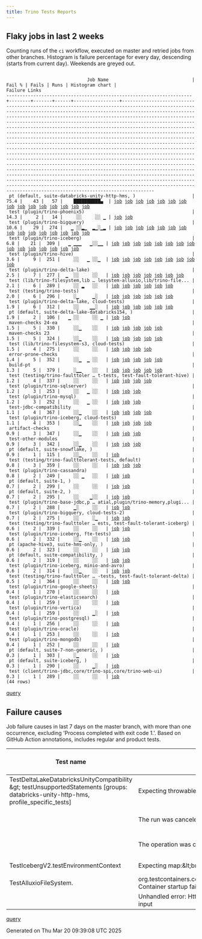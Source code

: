 ```yaml
---
title: Trino Tests Reports
---
```


## Flaky jobs in last 2 weeks

Counting runs of the `ci` workflow, executed on master and retried jobs from other branches.
Histogram is failure percentage for every day, descending (starts from current day).
Weekends are greyed out.
<pre><code>
                              Job Name                               | Fail % | Fails | Runs | Histogram chart |                                                                                                                                                                                                                                                                                                                                                                                                                                                                                                                                                                                                                  Failure Links                                                                                                                                                                                                                                                                                                                                                                                                                                                                                                                                                                                                                   
---------------------------------------------------------------------+--------+-------+------+-----------------+--------------------------------------------------------------------------------------------------------------------------------------------------------------------------------------------------------------------------------------------------------------------------------------------------------------------------------------------------------------------------------------------------------------------------------------------------------------------------------------------------------------------------------------------------------------------------------------------------------------------------------------------------------------------------------------------------------------------------------------------------------------------------------------------------------------------------------------------------------------------------------------------------------------------------------------------------------------------------------------------------------------------------------------------------------------------------------------------------------------------------------------------------------------------------------------------------------------------------------------------------
 pt (default, suite-databricks-unity-http-hms, )                     |   75.4 |    43 |   57 |    ██████████▄  | <a href="https://github.com/trinodb/trino/actions/runs/13890329959/job/38861434884">job</a> <a href="https://github.com/trinodb/trino/actions/runs/13891979097/job/38865711678">job</a> <a href="https://github.com/trinodb/trino/actions/runs/13877807378/job/38832462557">job</a> <a href="https://github.com/trinodb/trino/actions/runs/13888115912/job/38855723878">job</a> <a href="https://github.com/trinodb/trino/actions/runs/13888117462/job/38855749639">job</a> <a href="https://github.com/trinodb/trino/actions/runs/13888127054/job/38855779203">job</a> <a href="https://github.com/trinodb/trino/actions/runs/13867527713/job/38809744676">job</a> <a href="https://github.com/trinodb/trino/actions/runs/13846971135/job/38747636753">job</a> <a href="https://github.com/trinodb/trino/actions/runs/13848330583/job/38751351118">job</a> <a href="https://github.com/trinodb/trino/actions/runs/13848487149/job/38751736793">job</a> <a href="https://github.com/trinodb/trino/actions/runs/13848487149/job/38752805456">job</a> <a href="https://github.com/trinodb/trino/actions/runs/13849197722/job/38753698374">job</a> <a href="https://github.com/trinodb/trino/actions/runs/13833848216/job/38704633404">job</a> <a href="https://github.com/trinodb/trino/actions/runs/13834053599/job/38705363412">job</a> <a href="https://github.com/trinodb/trino/actions/runs/13844275553/job/38739477209">job</a>  
 test (plugin/trino-phoenix5)                                        |   14.3 |     2 |   14 |     ░░     ░░ ▁ | <a href="https://github.com/trinodb/trino/actions/runs/13697795229/job/38304174368">job</a> <a href="https://github.com/trinodb/trino/actions/runs/13697795229/job/38304174368">job</a>                                                                                                                                                                                                                                                                                                                                                                                                                                                                                                                                                                                                                                                                                                                                                                                                                                                                                                                                                                                                                                                                                  
 test (plugin/trino-bigquery)                                        |   10.6 |    29 |  274 |   ▁ ░░▂▁  ▂▁░▁▂ | <a href="https://github.com/trinodb/trino/actions/runs/13952073426/job/39054031768">job</a> <a href="https://github.com/trinodb/trino/actions/runs/13912856370/job/38930505760">job</a> <a href="https://github.com/trinodb/trino/actions/runs/13912856370/job/38930505760">job</a> <a href="https://github.com/trinodb/trino/actions/runs/13931146864/job/38988402691">job</a> <a href="https://github.com/trinodb/trino/actions/runs/13931146864/job/38988402691">job</a> <a href="https://github.com/trinodb/trino/actions/runs/13848330583/job/38751089144">job</a> <a href="https://github.com/trinodb/trino/actions/runs/13849228707/job/38753550815">job</a> <a href="https://github.com/trinodb/trino/actions/runs/13853951626/job/38766585703">job</a> <a href="https://github.com/trinodb/trino/actions/runs/13855379126/job/38771041031">job</a> <a href="https://github.com/trinodb/trino/actions/runs/13856061822/job/38773084173">job</a> <a href="https://github.com/trinodb/trino/actions/runs/13833848216/job/38704177359">job</a> <a href="https://github.com/trinodb/trino/actions/runs/13844275553/job/38739041916">job</a> <a href="https://github.com/trinodb/trino/actions/runs/13805765799/job/38616202840">job</a> <a href="https://github.com/trinodb/trino/actions/runs/13791722169/job/38573172675">job</a> <a href="https://github.com/trinodb/trino/actions/runs/13762108127/job/38480419419">job</a>  
 test (plugin/trino-iceberg)                                         |    6.8 |    21 |  309 |   ▁ ▁▁▁   ▁░░▁▁ | <a href="https://github.com/trinodb/trino/actions/runs/13917275956/job/38942557460">job</a> <a href="https://github.com/trinodb/trino/actions/runs/13934911302/job/39000657678">job</a> <a href="https://github.com/trinodb/trino/actions/runs/13888127054/job/38855619674">job</a> <a href="https://github.com/trinodb/trino/actions/runs/13877807378/job/38832303787">job</a> <a href="https://github.com/trinodb/trino/actions/runs/13847019619/job/38747505842">job</a> <a href="https://github.com/trinodb/trino/actions/runs/13847028172/job/38747522209">job</a> <a href="https://github.com/trinodb/trino/actions/runs/13856825394/job/38775480165">job</a> <a href="https://github.com/trinodb/trino/actions/runs/13856825394/job/38775480165">job</a> <a href="https://github.com/trinodb/trino/actions/runs/13857855526/job/38778744308">job</a> <a href="https://github.com/trinodb/trino/actions/runs/13808367065/job/38624082292">job</a> <a href="https://github.com/trinodb/trino/actions/runs/13773634677/job/38517884219">job</a> <a href="https://github.com/trinodb/trino/actions/runs/13773634677/job/38517884219">job</a> <a href="https://github.com/trinodb/trino/actions/runs/13710867152/job/38347001960">job</a> <a href="https://github.com/trinodb/trino/actions/runs/13710981132/job/38347328122">job</a> <a href="https://github.com/trinodb/trino/actions/runs/13710981132/job/38347328122">job</a>  
 test (plugin/trino-hive)                                            |    3.6 |     9 |  251 |     ░░   ▁ ░░▁  | <a href="https://github.com/trinodb/trino/actions/runs/13957141057/job/39070974505">job</a> <a href="https://github.com/trinodb/trino/actions/runs/13824144859/job/38675929752">job</a> <a href="https://github.com/trinodb/trino/actions/runs/13779868944/job/38536094728">job</a> <a href="https://github.com/trinodb/trino/actions/runs/13779868944/job/38536094728">job</a> <a href="https://github.com/trinodb/trino/actions/runs/13796579530/job/38589634917">job</a> <a href="https://github.com/trinodb/trino/actions/runs/13796579530/job/38589634917">job</a> <a href="https://github.com/trinodb/trino/actions/runs/13712318677/job/38351053905">job</a> <a href="https://github.com/trinodb/trino/actions/runs/13712318677/job/38351053905">job</a> <a href="https://github.com/trinodb/trino/actions/runs/13705097536/job/38328446284">job</a>                                                                                                                                                                                                                                                                                                                                                                                                                                                                                                  
 test (plugin/trino-delta-lake)                                      |    2.5 |     7 |  277 |  ▁  ░░     ░░   | <a href="https://github.com/trinodb/trino/actions/runs/13939428792/job/39013492214">job</a> <a href="https://github.com/trinodb/trino/actions/runs/13950376052/job/39048195719">job</a> <a href="https://github.com/trinodb/trino/actions/runs/13950376052/job/39052908338">job</a> <a href="https://github.com/trinodb/trino/actions/runs/13934823308/job/39000391324">job</a> <a href="https://github.com/trinodb/trino/actions/runs/13853951626/job/38766589928">job</a> <a href="https://github.com/trinodb/trino/actions/runs/13819714746/job/38662094459">job</a> <a href="https://github.com/trinodb/trino/actions/runs/13704127401/job/38325235739">job</a>                                                                                                                                                                                                                                                                                                                                                                                                                                                                                                                                                                                                                                                                  
 test (lib/trino-filesystem,lib … lesystem-alluxio,lib/trino-file... |    2.1 |     6 |  289 |     ░░ ▂   ░░   | <a href="https://github.com/trinodb/trino/actions/runs/13824144859/job/38675919417">job</a> <a href="https://github.com/trinodb/trino/actions/runs/13826755478/job/38683086017">job</a> <a href="https://github.com/trinodb/trino/actions/runs/13826755478/job/38683086017">job</a> <a href="https://github.com/trinodb/trino/actions/runs/13834053599/job/38704852613">job</a> <a href="https://github.com/trinodb/trino/actions/runs/13761916976/job/38479840607">job</a> <a href="https://github.com/trinodb/trino/actions/runs/13712035170/job/38350268477">job</a>                                                                                                                                                                                                                                                                                                                                                                                                                                                                                                                                                                                                                                                                                                                                                  
 test (testing/trino-tests)                                          |    2.0 |     6 |  296 |     ░▁     ▁░   | <a href="https://github.com/trinodb/trino/actions/runs/13869161272/job/38813555451">job</a> <a href="https://github.com/trinodb/trino/actions/runs/13847019619/job/38747515142">job</a> <a href="https://github.com/trinodb/trino/actions/runs/13847028172/job/38747528382">job</a> <a href="https://github.com/trinodb/trino/actions/runs/13805765799/job/38616216364">job</a> <a href="https://github.com/trinodb/trino/actions/runs/13768037858/job/38499537434">job</a> <a href="https://github.com/trinodb/trino/actions/runs/13753332079/job/38457096846">job</a>                                                                                                                                                                                                                                                                                                                                                                                                                                                                                                                                                                                                                                                                                                                                                  
 test (plugin/trino-delta-lake, cloud-tests)                         |    1.9 |     6 |  312 |     ░░    ▁▁░   | <a href="https://github.com/trinodb/trino/actions/runs/13957141057/job/39070972215">job</a> <a href="https://github.com/trinodb/trino/actions/runs/13914129549/job/38934009797">job</a> <a href="https://github.com/trinodb/trino/actions/runs/13762108127/job/38480432994">job</a> <a href="https://github.com/trinodb/trino/actions/runs/13764289621/job/38487190491">job</a> <a href="https://github.com/trinodb/trino/actions/runs/13744814841/job/38438460330">job</a> <a href="https://github.com/trinodb/trino/actions/runs/13711009096/job/38347431411">job</a>                                                                                                                                                                                                                                                                                                                                                                                                                                                                                                                                                                                                                                                                                                                                                  
 pt (default, suite-delta-lake-databricks154, )                      |    1.9 |     2 |  106 |   ▁ ░░     ░░ ▁ | <a href="https://github.com/trinodb/trino/actions/runs/13912789276/job/38930616071">job</a> <a href="https://github.com/trinodb/trino/actions/runs/13704127401/job/38325937308">job</a>                                                                                                                                                                                                                                                                                                                                                                                                                                                                                                                                                                                                                                                                                                                                                                                                                                                                                                                                                                                                                                                                                  
 maven-checks 24-ea                                                  |    1.5 |     5 |  330 |     ░░▁    ░░   | <a href="https://github.com/trinodb/trino/actions/runs/13847019619/job/38747452936">job</a> <a href="https://github.com/trinodb/trino/actions/runs/13847028172/job/38747476047">job</a> <a href="https://github.com/trinodb/trino/actions/runs/13855379126/job/38770979024">job</a> <a href="https://github.com/trinodb/trino/actions/runs/13704987668/job/38328009708">job</a> <a href="https://github.com/trinodb/trino/actions/runs/13705428378/job/38329547204">job</a>                                                                                                                                                                                                                                                                                                                                                                                                                                                                                                                                                                                                                                                                                                                                                                                                                                  
 maven-checks 23                                                     |    1.5 |     5 |  324 |     ░░▁    ░░   | <a href="https://github.com/trinodb/trino/actions/runs/13847019619/job/38747452349">job</a> <a href="https://github.com/trinodb/trino/actions/runs/13847028172/job/38747475838">job</a> <a href="https://github.com/trinodb/trino/actions/runs/13855379126/job/38770978737">job</a> <a href="https://github.com/trinodb/trino/actions/runs/13704987668/job/38328008664">job</a> <a href="https://github.com/trinodb/trino/actions/runs/13705428378/job/38329546822">job</a>                                                                                                                                                                                                                                                                                                                                                                                                                                                                                                                                                                                                                                                                                                                                                                                                                                  
 test (lib/trino-filesystem-s3, cloud-tests)                         |    1.5 |     4 |  275 |     ░░     ░░   | <a href="https://github.com/trinodb/trino/actions/runs/13844275553/job/38739041203">job</a> <a href="https://github.com/trinodb/trino/actions/runs/13814361067/job/38643649729">job</a> <a href="https://github.com/trinodb/trino/actions/runs/13816906036/job/38652453904">job</a> <a href="https://github.com/trinodb/trino/actions/runs/13761916976/job/38479844352">job</a>                                                                                                                                                                                                                                                                                                                                                                                                                                                                                                                                                                                                                                                                                                                                                                                                                                                                                                                  
 error-prone-checks                                                  |    1.4 |     5 |  352 |     ░░▁  ▁ ░░   | <a href="https://github.com/trinodb/trino/actions/runs/13847019619/job/38747453995">job</a> <a href="https://github.com/trinodb/trino/actions/runs/13847028172/job/38747477251">job</a> <a href="https://github.com/trinodb/trino/actions/runs/13855379126/job/38770980535">job</a> <a href="https://github.com/trinodb/trino/actions/runs/13779868944/job/38536056858">job</a> <a href="https://github.com/trinodb/trino/actions/runs/13779868944/job/38536056858">job</a>                                                                                                                                                                                                                                                                                                                                                                                                                                                                                                                                                                                                                                                                                                                                                                                                                                  
 build-pt                                                            |    1.3 |     5 |  379 |     ░▁▁    ░░   | <a href="https://github.com/trinodb/trino/actions/runs/13867710600/job/38809966107">job</a> <a href="https://github.com/trinodb/trino/actions/runs/13847019619/job/38747453229">job</a> <a href="https://github.com/trinodb/trino/actions/runs/13847028172/job/38747476333">job</a> <a href="https://github.com/trinodb/trino/actions/runs/13855379126/job/38770979433">job</a> <a href="https://github.com/trinodb/trino/actions/runs/13761714737/job/38479114101">job</a>                                                                                                                                                                                                                                                                                                                                                                                                                                                                                                                                                                                                                                                                                                                                                                                                                                  
 test (testing/trino-faulttoler … t-tests, test-fault-tolerant-hive) |    1.2 |     4 |  337 |     ░░     ░░   | <a href="https://github.com/trinodb/trino/actions/runs/13949217646/job/39044036698">job</a> <a href="https://github.com/trinodb/trino/actions/runs/13847019619/job/38747514462">job</a> <a href="https://github.com/trinodb/trino/actions/runs/13847028172/job/38747527988">job</a> <a href="https://github.com/trinodb/trino/actions/runs/13824144859/job/38675938011">job</a>                                                                                                                                                                                                                                                                                                                                                                                                                                                                                                                                                                                                                                                                                                                                                                                                                                                                                                                  
 test (plugin/trino-sqlserver)                                       |    1.2 |     3 |  253 |     ░░   ▁ ░░   | <a href="https://github.com/trinodb/trino/actions/runs/13934823308/job/39000401147">job</a> <a href="https://github.com/trinodb/trino/actions/runs/13799835596/job/38599878334">job</a> <a href="https://github.com/trinodb/trino/actions/runs/13799835596/job/38599878334">job</a>                                                                                                                                                                                                                                                                                                                                                                                                                                                                                                                                                                                                                                                                                                                                                                                                                                                                                                                                                                                                  
 test (plugin/trino-mysql)                                           |    1.2 |     3 |  252 |     ░░   ▁ ░░   | <a href="https://github.com/trinodb/trino/actions/runs/13779868944/job/38536096879">job</a> <a href="https://github.com/trinodb/trino/actions/runs/13779868944/job/38536096879">job</a> <a href="https://github.com/trinodb/trino/actions/runs/13764104940/job/38486606069">job</a>                                                                                                                                                                                                                                                                                                                                                                                                                                                                                                                                                                                                                                                                                                                                                                                                                                                                                                                                                                                                  
 test-jdbc-compatibility                                             |    1.1 |     4 |  367 |     ░░▁    ░░   | <a href="https://github.com/trinodb/trino/actions/runs/13847019619/job/38747454423">job</a> <a href="https://github.com/trinodb/trino/actions/runs/13847028172/job/38747477786">job</a> <a href="https://github.com/trinodb/trino/actions/runs/13855379126/job/38770981254">job</a> <a href="https://github.com/trinodb/trino/actions/runs/13691185456/job/38284610085">job</a>                                                                                                                                                                                                                                                                                                                                                                                                                                                                                                                                                                                                                                                                                                                                                                                                                                                                                                                  
 test (plugin/trino-iceberg, cloud-tests)                            |    1.1 |     4 |  353 |     ░░▁    ░░   | <a href="https://github.com/trinodb/trino/actions/runs/13951718840/job/39052813846">job</a> <a href="https://github.com/trinodb/trino/actions/runs/13847019619/job/38747506067">job</a> <a href="https://github.com/trinodb/trino/actions/runs/13847028172/job/38747522445">job</a> <a href="https://github.com/trinodb/trino/actions/runs/13848487149/job/38751502124">job</a>                                                                                                                                                                                                                                                                                                                                                                                                                                                                                                                                                                                                                                                                                                                                                                                                                                                                                                                  
 artifact-checks                                                     |    0.9 |     3 |  347 |     ░░▁    ░░   | <a href="https://github.com/trinodb/trino/actions/runs/13847019619/job/38747452626">job</a> <a href="https://github.com/trinodb/trino/actions/runs/13847028172/job/38747475437">job</a> <a href="https://github.com/trinodb/trino/actions/runs/13855379126/job/38770978274">job</a>                                                                                                                                                                                                                                                                                                                                                                                                                                                                                                                                                                                                                                                                                                                                                                                                                                                                                                                                                                                                  
 test-other-modules                                                  |    0.9 |     3 |  342 |     ░░▁    ░░   | <a href="https://github.com/trinodb/trino/actions/runs/13847019619/job/38747454616">job</a> <a href="https://github.com/trinodb/trino/actions/runs/13847028172/job/38747478026">job</a> <a href="https://github.com/trinodb/trino/actions/runs/13855379126/job/38770981566">job</a>                                                                                                                                                                                                                                                                                                                                                                                                                                                                                                                                                                                                                                                                                                                                                                                                                                                                                                                                                                                                  
 pt (default, suite-snowflake, )                                     |    0.9 |     1 |  115 |     ░░▁    ░░   | <a href="https://github.com/trinodb/trino/actions/runs/13856061822/job/38773535502">job</a>                                                                                                                                                                                                                                                                                                                                                                                                                                                                                                                                                                                                                                                                                                                                                                                                                                                                                                                                                                                                                                                                                                                                                                  
 test (testing/trino-faulttolerant-tests, default)                   |    0.8 |     3 |  359 |     ░░     ░░   | <a href="https://github.com/trinodb/trino/actions/runs/13847019619/job/38747513712">job</a> <a href="https://github.com/trinodb/trino/actions/runs/13847028172/job/38747527635">job</a> <a href="https://github.com/trinodb/trino/actions/runs/13787835623/job/38560055670">job</a>                                                                                                                                                                                                                                                                                                                                                                                                                                                                                                                                                                                                                                                                                                                                                                                                                                                                                                                                                                                                  
 test (plugin/trino-cassandra)                                       |    0.8 |     2 |  249 |     ░░ ▁   ░░   | <a href="https://github.com/trinodb/trino/actions/runs/13826755478/job/38683089194">job</a> <a href="https://github.com/trinodb/trino/actions/runs/13826755478/job/38683089194">job</a>                                                                                                                                                                                                                                                                                                                                                                                                                                                                                                                                                                                                                                                                                                                                                                                                                                                                                                                                                                                                                                                                                  
 pt (default, suite-1, )                                             |    0.7 |     2 |  299 |     ░░     ░░   | <a href="https://github.com/trinodb/trino/actions/runs/13769700284/job/38505660137">job</a> <a href="https://github.com/trinodb/trino/actions/runs/13769700284/job/38505660137">job</a>                                                                                                                                                                                                                                                                                                                                                                                                                                                                                                                                                                                                                                                                                                                                                                                                                                                                                                                                                                                                                                                                                  
 pt (default, suite-2, )                                             |    0.7 |     2 |  295 |     ░░    ▁░░   | <a href="https://github.com/trinodb/trino/actions/runs/13773634677/job/38518440960">job</a> <a href="https://github.com/trinodb/trino/actions/runs/13773634677/job/38518440960">job</a>                                                                                                                                                                                                                                                                                                                                                                                                                                                                                                                                                                                                                                                                                                                                                                                                                                                                                                                                                                                                                                                                                  
 test (plugin/trino-base-jdbc,p … atial,plugin/trino-memory,plugi... |    0.7 |     2 |  288 |     ▁░     ░░   | <a href="https://github.com/trinodb/trino/actions/runs/13888117462/job/38855589800">job</a> <a href="https://github.com/trinodb/trino/actions/runs/13764289621/job/38487178003">job</a>                                                                                                                                                                                                                                                                                                                                                                                                                                                                                                                                                                                                                                                                                                                                                                                                                                                                                                                                                                                                                                                                                  
 test (plugin/trino-bigquery, cloud-tests-2)                         |    0.7 |     2 |  275 |     ░░     ░▁   | <a href="https://github.com/trinodb/trino/actions/runs/13833848216/job/38704178499">job</a> <a href="https://github.com/trinodb/trino/actions/runs/13734831555/job/38417256811">job</a>                                                                                                                                                                                                                                                                                                                                                                                                                                                                                                                                                                                                                                                                                                                                                                                                                                                                                                                                                                                                                                                                                  
 test (testing/trino-faulttoler … ests, test-fault-tolerant-iceberg) |    0.6 |     2 |  339 |     ░░     ░░   | <a href="https://github.com/trinodb/trino/actions/runs/13847019619/job/38747514768">job</a> <a href="https://github.com/trinodb/trino/actions/runs/13847028172/job/38747528202">job</a>                                                                                                                                                                                                                                                                                                                                                                                                                                                                                                                                                                                                                                                                                                                                                                                                                                                                                                                                                                                                                                                                                  
 test (plugin/trino-iceberg, fte-tests)                              |    0.6 |     2 |  332 |     ░░▁    ░░   | <a href="https://github.com/trinodb/trino/actions/runs/13847019619/job/38747506282">job</a> <a href="https://github.com/trinodb/trino/actions/runs/13847028172/job/38747522706">job</a>                                                                                                                                                                                                                                                                                                                                                                                                                                                                                                                                                                                                                                                                                                                                                                                                                                                                                                                                                                                                                                                                                  
 pt (apache-hive3, suite-hms-only, )                                 |    0.6 |     2 |  323 |     ░░     ░░   | <a href="https://github.com/trinodb/trino/actions/runs/13773634677/job/38518462120">job</a> <a href="https://github.com/trinodb/trino/actions/runs/13773634677/job/38518462120">job</a>                                                                                                                                                                                                                                                                                                                                                                                                                                                                                                                                                                                                                                                                                                                                                                                                                                                                                                                                                                                                                                                                                  
 pt (default, suite-compatibility, )                                 |    0.6 |     2 |  319 |     ░░     ░░   | <a href="https://github.com/trinodb/trino/actions/runs/13773634677/job/38518457068">job</a> <a href="https://github.com/trinodb/trino/actions/runs/13773634677/job/38518457068">job</a>                                                                                                                                                                                                                                                                                                                                                                                                                                                                                                                                                                                                                                                                                                                                                                                                                                                                                                                                                                                                                                                                                  
 test (plugin/trino-iceberg, minio-and-avro)                         |    0.6 |     2 |  314 |     ░░▁    ░░   | <a href="https://github.com/trinodb/trino/actions/runs/13847019619/job/38747506508">job</a> <a href="https://github.com/trinodb/trino/actions/runs/13847028172/job/38747522929">job</a>                                                                                                                                                                                                                                                                                                                                                                                                                                                                                                                                                                                                                                                                                                                                                                                                                                                                                                                                                                                                                                                                                  
 test (testing/trino-faulttoler … -tests, test-fault-tolerant-delta) |    0.5 |     2 |  364 |     ░░     ░░   | <a href="https://github.com/trinodb/trino/actions/runs/13847019619/job/38747514138">job</a> <a href="https://github.com/trinodb/trino/actions/runs/13847028172/job/38747527799">job</a>                                                                                                                                                                                                                                                                                                                                                                                                                                                                                                                                                                                                                                                                                                                                                                                                                                                                                                                                                                                                                                                                                  
 test (plugin/trino-google-sheets)                                   |    0.4 |     1 |  270 |     ░░     ░░   | <a href="https://github.com/trinodb/trino/actions/runs/13859594107/job/38784607019">job</a>                                                                                                                                                                                                                                                                                                                                                                                                                                                                                                                                                                                                                                                                                                                                                                                                                                                                                                                                                                                                                                                                                                                                                                  
 test (plugin/trino-elasticsearch)                                   |    0.4 |     1 |  259 |     ░░     ░░   | <a href="https://github.com/trinodb/trino/actions/runs/13824144859/job/38675928816">job</a>                                                                                                                                                                                                                                                                                                                                                                                                                                                                                                                                                                                                                                                                                                                                                                                                                                                                                                                                                                                                                                                                                                                                                                  
 test (plugin/trino-vertica)                                         |    0.4 |     1 |  259 |     ░░     ▁░   | <a href="https://github.com/trinodb/trino/actions/runs/13744814841/job/38438463337">job</a>                                                                                                                                                                                                                                                                                                                                                                                                                                                                                                                                                                                                                                                                                                                                                                                                                                                                                                                                                                                                                                                                                                                                                                  
 test (plugin/trino-postgresql)                                      |    0.4 |     1 |  256 |     ░░     ░░   | <a href="https://github.com/trinodb/trino/actions/runs/13819698370/job/38661862368">job</a>                                                                                                                                                                                                                                                                                                                                                                                                                                                                                                                                                                                                                                                                                                                                                                                                                                                                                                                                                                                                                                                                                                                                                                  
 test (plugin/trino-oracle)                                          |    0.4 |     1 |  253 |     ░░     ░░   | <a href="https://github.com/trinodb/trino/actions/runs/13815987441/job/38649295897">job</a>                                                                                                                                                                                                                                                                                                                                                                                                                                                                                                                                                                                                                                                                                                                                                                                                                                                                                                                                                                                                                                                                                                                                                                  
 test (plugin/trino-mongodb)                                         |    0.4 |     1 |  252 |     ░░     ░░   | <a href="https://github.com/trinodb/trino/actions/runs/13917725758/job/38943818412">job</a>                                                                                                                                                                                                                                                                                                                                                                                                                                                                                                                                                                                                                                                                                                                                                                                                                                                                                                                                                                                                                                                                                                                                                                  
 pt (default, suite-7-non-generic, )                                 |    0.3 |     1 |  303 |     ░▁     ░░   | <a href="https://github.com/trinodb/trino/actions/runs/13867527713/job/38809742017">job</a>                                                                                                                                                                                                                                                                                                                                                                                                                                                                                                                                                                                                                                                                                                                                                                                                                                                                                                                                                                                                                                                                                                                                                                  
 pt (default, suite-iceberg, )                                       |    0.3 |     1 |  290 |     ░░     ▁░   | <a href="https://github.com/trinodb/trino/actions/runs/13744814841/job/38438592418">job</a>                                                                                                                                                                                                                                                                                                                                                                                                                                                                                                                                                                                                                                                                                                                                                                                                                                                                                                                                                                                                                                                                                                                                                                  
 test (client/trino-jdbc,core/trino-spi,core/trino-web-ui)           |    0.3 |     1 |  289 |     ░░     ░░   | <a href="https://github.com/trinodb/trino/actions/runs/13934911302/job/39000647744">job</a>                                                                                                                                                                                                                                                                                                                                                                                                                                                                                                                                                                                                                                                                                                                                                                                                                                                                                                                                                                                                                                                                                                                                                                  
(44 rows)
</code></pre>
[query](https://github.com/trinodb/reports/blob/021d366bc602d94a8d8689e76c0e4b480968007e/sql/tests/jobs.sql)

## Failure causes

Job failure causes in last 7 days on the master branch, with more than one occurrence,
excluding 'Process completed with exit code 1.'.
Based on GitHub Action annotations, includes regular and product tests.

| Test name                                                                                                                              | Message                                                                                                          | Test failures | Run failures | % of runs | First seen at           | Last seen at            | Failure Links                                                                                                                                                                                                                                                                                                                                                                                                    |
| -------------------------------------------------------------------------------------------------------------------------------------- | ---------------------------------------------------------------------------------------------------------------- | -------------:| ------------:| ---------:| ----------------------- | ----------------------- | ---------------------------------------------------------------------------------------------------------------------------------------------------------------------------------------------------------------------------------------------------------------------------------------------------------------------------------------------------------------------------------------------------------------- |
| TestDeltaLakeDatabricksUnityCompatibility \&gt; testUnsupportedStatements \[groups: databricks-unity-http-hms, profile\_specific\_tests\] | Expecting throwable message:\&lt;br/\&gt;                                                                              |            19 |           18 |       3.5 | 2025-03-13 12:10:44.000 | 2025-03-17 05:31:07.000 | <a href="https://github.com/trinodb/trino/actions/runs/13833848216/job/38704633404">job</a> <a href="https://github.com/trinodb/trino/actions/runs/13834053599/job/38705363412">job</a> <a href="https://github.com/trinodb/trino/actions/runs/13844275553/job/38739477209">job</a> <a href="https://github.com/trinodb/trino/actions/runs/13846971135/job/38747636753">job</a> <a href="https://github.com/trinodb/trino/actions/runs/13848330583/job/38751351118">job</a>  |
|                                                                                                                                        | The run was canceled by @ebyhr.                                                                                  |             6 |            1 |       0.2 | 2025-03-14 02:58:48.000 | 2025-03-14 02:58:54.000 | <a href="https://github.com/trinodb/trino/actions/runs/13848487149/job/38751731308">job</a> <a href="https://github.com/trinodb/trino/actions/runs/13848487149/job/38751733079">job</a> <a href="https://github.com/trinodb/trino/actions/runs/13848487149/job/38751733375">job</a> <a href="https://github.com/trinodb/trino/actions/runs/13848487149/job/38751733915">job</a> <a href="https://github.com/trinodb/trino/actions/runs/13848487149/job/38751736479">job</a>  |
|                                                                                                                                        | The operation was canceled.                                                                                      |             6 |            1 |       0.2 | 2025-03-14 02:58:48.000 | 2025-03-14 02:58:54.000 | <a href="https://github.com/trinodb/trino/actions/runs/13848487149/job/38751731308">job</a> <a href="https://github.com/trinodb/trino/actions/runs/13848487149/job/38751733079">job</a> <a href="https://github.com/trinodb/trino/actions/runs/13848487149/job/38751733375">job</a> <a href="https://github.com/trinodb/trino/actions/runs/13848487149/job/38751733915">job</a> <a href="https://github.com/trinodb/trino/actions/runs/13848487149/job/38751736479">job</a>  |
| TestIcebergV2.testEnvironmentContext                                                                                                   | Expecting map:\&lt;br/\&gt;                                                                                            |             4 |            4 |       0.8 | 2025-03-16 00:19:25.000 | 2025-03-18 23:07:22.000 | <a href="https://github.com/trinodb/trino/actions/runs/13877807378/job/38832303787">job</a> <a href="https://github.com/trinodb/trino/actions/runs/13888127054/job/38855619674">job</a> <a href="https://github.com/trinodb/trino/actions/runs/13917275956/job/38942557460">job</a> <a href="https://github.com/trinodb/trino/actions/runs/13934911302/job/39000657678">job</a>                                                                                  |
| TestAlluxioFileSystem.                                                                                                                 | org.testcontainers.containers.ContainerLaunchException: Container startup failed for image alluxio/alluxio:2.9.5 |             2 |            2 |       0.4 | 2025-03-13 00:32:23.000 | 2025-03-13 12:12:49.000 | <a href="https://github.com/trinodb/trino/actions/runs/13824144859/job/38675919417">job</a> <a href="https://github.com/trinodb/trino/actions/runs/13834053599/job/38704852613">job</a>                                                                                                                                                                                                                                                  |
|                                                                                                                                        | Unhandled error: HttpError: Unexpected end of JSON input                                                         |             2 |            2 |       0.4 | 2025-03-18 03:46:17.000 | 2025-03-18 10:52:10.000 | <a href="https://github.com/trinodb/trino/actions/runs/13914959171/job/38936226609">job</a> <a href="https://github.com/trinodb/trino/actions/runs/13921417890/job/38955355457">job</a>                                                                                                                                                                                                                                                  |

[query](https://github.com/trinodb/reports/blob/021d366bc602d94a8d8689e76c0e4b480968007e/sql/tests/annotations.sql)

Generated on Thu Mar 20 09:39:08 UTC 2025
